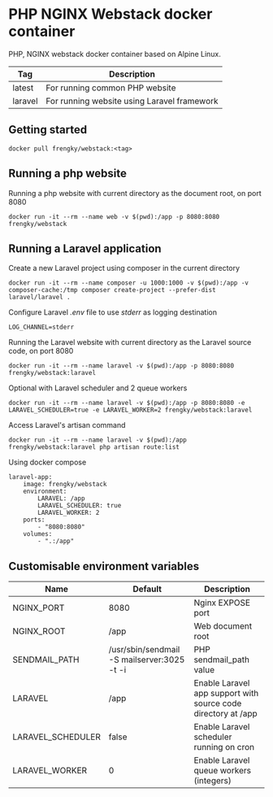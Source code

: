 # PHP NGINX Webstack docker container

PHP, NGINX webstack docker container based on Alpine Linux.

| Tag  | Description |
|---|---|
| latest | For running common PHP website |
| laravel | For running website using Laravel framework |

## Getting started
```
docker pull frengky/webstack:<tag>
```

## Running a php website
Running a php website with current directory as the document root, on port 8080
```
docker run -it --rm --name web -v $(pwd):/app -p 8080:8080 frengky/webstack
```

## Running a Laravel application
Create a new Laravel project using composer in the current directory
```
docker run -it --rm --name composer -u 1000:1000 -v $(pwd):/app -v composer-cache:/tmp composer create-project --prefer-dist laravel/laravel .
```

Configure Laravel *.env* file to use *stderr* as logging destination
```
LOG_CHANNEL=stderr
```

Running the Laravel website with current directory as the Laravel source code, on port 8080
```
docker run -it --rm --name laravel -v $(pwd):/app -p 8080:8080 frengky/webstack:laravel
```

Optional with Laravel scheduler and 2 queue workers
```
docker run -it --rm --name laravel -v $(pwd):/app -p 8080:8080 -e LARAVEL_SCHEDULER=true -e LARAVEL_WORKER=2 frengky/webstack:laravel
```

Access Laravel's artisan command
```
docker run -it --rm --name laravel -v $(pwd):/app frengky/webstack:laravel php artisan route:list
```

Using docker compose
```
laravel-app:
    image: frengky/webstack
    environment:
        LARAVEL: /app
        LARAVEL_SCHEDULER: true
        LARAVEL_WORKER: 2
    ports:
        - "8080:8080"
    volumes:
        - ".:/app"
```

## Customisable environment variables
| Name | Default | Description |
|---|---|---|
| NGINX_PORT | 8080 | Nginx EXPOSE port |
| NGINX_ROOT | /app | Web document root |
| SENDMAIL_PATH | /usr/sbin/sendmail -S mailserver:3025 -t -i | PHP sendmail_path value |
| LARAVEL | /app | Enable Laravel app support with source code directory at /app |
| LARAVEL_SCHEDULER | false | Enable Laravel scheduler running on cron |
| LARAVEL_WORKER | 0 | Enable Laravel queue workers (integers) |